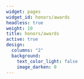 ```yaml
---
widget: pages
widget_id: honors/awards
headless: true
weight: 10
title: honors/awards
active: true
design:
  columns: "2"
  background:
    text_color_light: false
    image_darken: 0
---
```

